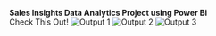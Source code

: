 **Sales Insights Data Analytics Project using Power Bi**<br>
Check This Out!
![Output 1](https://github.com/Kaustubh-Indulkar/Sales-Insights/assets/147513594/461eab55-cb29-4695-adfb-3538d7cf9a4c)
![Output 2](https://github.com/Kaustubh-Indulkar/Sales-Insights/assets/147513594/0f6e46cb-d2cf-4a02-9e8d-1bcf092f887e)
![Output 3](https://github.com/Kaustubh-Indulkar/Sales-Insights/assets/147513594/2ee5ac26-d83c-4d3e-86d6-8c11bc0ac1b0)
